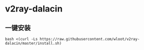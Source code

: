 # v2ray-dalacin

## 一键安装
`bash <(curl -Ls https://raw.githubusercontent.com/wloot/v2ray-dalacin/master/install.sh)`
